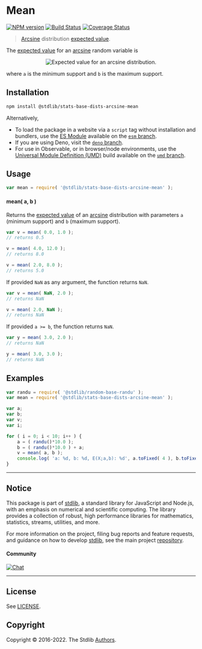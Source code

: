 <!--

@license Apache-2.0

Copyright (c) 2018 The Stdlib Authors.

Licensed under the Apache License, Version 2.0 (the "License");
you may not use this file except in compliance with the License.
You may obtain a copy of the License at

   http://www.apache.org/licenses/LICENSE-2.0

Unless required by applicable law or agreed to in writing, software
distributed under the License is distributed on an "AS IS" BASIS,
WITHOUT WARRANTIES OR CONDITIONS OF ANY KIND, either express or implied.
See the License for the specific language governing permissions and
limitations under the License.

-->

# Mean

[![NPM version][npm-image]][npm-url] [![Build Status][test-image]][test-url] [![Coverage Status][coverage-image]][coverage-url] <!-- [![dependencies][dependencies-image]][dependencies-url] -->

> [Arcsine][arcsine-distribution] distribution [expected value][expected-value].

<!-- Section to include introductory text. Make sure to keep an empty line after the intro `section` element and another before the `/section` close. -->

<section class="intro">

The [expected value][expected-value] for an [arcsine][arcsine-distribution] random variable is

<!-- <equation class="equation" label="eq:arcsine_expectation" align="center" raw="\mathbb{E}\left[ X \right] = 0.5 \cdot ( a + b )" alt="Expected value for an arcsine distribution."> -->

<div class="equation" align="center" data-raw-text="\mathbb{E}\left[ X \right] = 0.5 \cdot ( a + b )" data-equation="eq:arcsine_expectation">
    <img src="https://cdn.jsdelivr.net/gh/stdlib-js/stdlib@51534079fef45e990850102147e8945fb023d1d0/lib/node_modules/@stdlib/stats/base/dists/arcsine/mean/docs/img/equation_arcsine_expectation.svg" alt="Expected value for an arcsine distribution.">
    <br>
</div>

<!-- </equation> -->

where `a` is the minimum support and `b` is the maximum support.

</section>

<!-- /.intro -->

<!-- Package usage documentation. -->

<section class="installation">

## Installation

```bash
npm install @stdlib/stats-base-dists-arcsine-mean
```

Alternatively,

-   To load the package in a website via a `script` tag without installation and bundlers, use the [ES Module][es-module] available on the [`esm` branch][esm-url].
-   If you are using Deno, visit the [`deno` branch][deno-url].
-   For use in Observable, or in browser/node environments, use the [Universal Module Definition (UMD)][umd] build available on the [`umd` branch][umd-url].

</section>

<section class="usage">

## Usage

```javascript
var mean = require( '@stdlib/stats-base-dists-arcsine-mean' );
```

#### mean( a, b )

Returns the [expected value][expected-value] of an [arcsine][arcsine-distribution] distribution with parameters `a` (minimum support) and `b` (maximum support).

```javascript
var v = mean( 0.0, 1.0 );
// returns 0.5

v = mean( 4.0, 12.0 );
// returns 8.0

v = mean( 2.0, 8.0 );
// returns 5.0
```

If provided `NaN` as any argument, the function returns `NaN`.

```javascript
var v = mean( NaN, 2.0 );
// returns NaN

v = mean( 2.0, NaN );
// returns NaN
```

If provided `a >= b`, the function returns `NaN`.

```javascript
var y = mean( 3.0, 2.0 );
// returns NaN

y = mean( 3.0, 3.0 );
// returns NaN
```

</section>

<!-- /.usage -->

<!-- Package usage notes. Make sure to keep an empty line after the `section` element and another before the `/section` close. -->

<section class="notes">

</section>

<!-- /.notes -->

<!-- Package usage examples. -->

<section class="examples">

## Examples

<!-- eslint no-undef: "error" -->

```javascript
var randu = require( '@stdlib/random-base-randu' );
var mean = require( '@stdlib/stats-base-dists-arcsine-mean' );

var a;
var b;
var v;
var i;

for ( i = 0; i < 10; i++ ) {
    a = ( randu()*10.0 );
    b = ( randu()*10.0 ) + a;
    v = mean( a, b );
    console.log( 'a: %d, b: %d, E(X;a,b): %d', a.toFixed( 4 ), b.toFixed( 4 ), v.toFixed( 4 ) );
}
```

</section>

<!-- /.examples -->

<!-- Section to include cited references. If references are included, add a horizontal rule *before* the section. Make sure to keep an empty line after the `section` element and another before the `/section` close. -->

<section class="references">

</section>

<!-- /.references -->

<!-- Section for related `stdlib` packages. Do not manually edit this section, as it is automatically populated. -->

<section class="related">

</section>

<!-- /.related -->

<!-- Section for all links. Make sure to keep an empty line after the `section` element and another before the `/section` close. -->


<section class="main-repo" >

* * *

## Notice

This package is part of [stdlib][stdlib], a standard library for JavaScript and Node.js, with an emphasis on numerical and scientific computing. The library provides a collection of robust, high performance libraries for mathematics, statistics, streams, utilities, and more.

For more information on the project, filing bug reports and feature requests, and guidance on how to develop [stdlib][stdlib], see the main project [repository][stdlib].

#### Community

[![Chat][chat-image]][chat-url]

---

## License

See [LICENSE][stdlib-license].


## Copyright

Copyright &copy; 2016-2022. The Stdlib [Authors][stdlib-authors].

</section>

<!-- /.stdlib -->

<!-- Section for all links. Make sure to keep an empty line after the `section` element and another before the `/section` close. -->

<section class="links">

[npm-image]: http://img.shields.io/npm/v/@stdlib/stats-base-dists-arcsine-mean.svg
[npm-url]: https://npmjs.org/package/@stdlib/stats-base-dists-arcsine-mean

[test-image]: https://github.com/stdlib-js/stats-base-dists-arcsine-mean/actions/workflows/test.yml/badge.svg
[test-url]: https://github.com/stdlib-js/stats-base-dists-arcsine-mean/actions/workflows/test.yml

[coverage-image]: https://img.shields.io/codecov/c/github/stdlib-js/stats-base-dists-arcsine-mean/main.svg
[coverage-url]: https://codecov.io/github/stdlib-js/stats-base-dists-arcsine-mean?branch=main

<!--

[dependencies-image]: https://img.shields.io/david/stdlib-js/stats-base-dists-arcsine-mean.svg
[dependencies-url]: https://david-dm.org/stdlib-js/stats-base-dists-arcsine-mean/main

-->

[umd]: https://github.com/umdjs/umd
[es-module]: https://developer.mozilla.org/en-US/docs/Web/JavaScript/Guide/Modules

[deno-url]: https://github.com/stdlib-js/stats-base-dists-arcsine-mean/tree/deno
[umd-url]: https://github.com/stdlib-js/stats-base-dists-arcsine-mean/tree/umd
[esm-url]: https://github.com/stdlib-js/stats-base-dists-arcsine-mean/tree/esm

[chat-image]: https://img.shields.io/gitter/room/stdlib-js/stdlib.svg
[chat-url]: https://gitter.im/stdlib-js/stdlib/

[stdlib]: https://github.com/stdlib-js/stdlib

[stdlib-authors]: https://github.com/stdlib-js/stdlib/graphs/contributors

[stdlib-license]: https://raw.githubusercontent.com/stdlib-js/stats-base-dists-arcsine-mean/main/LICENSE

[arcsine-distribution]: https://en.wikipedia.org/wiki/Arcsine_distribution

[expected-value]: https://en.wikipedia.org/wiki/Expected_value

</section>

<!-- /.links -->
